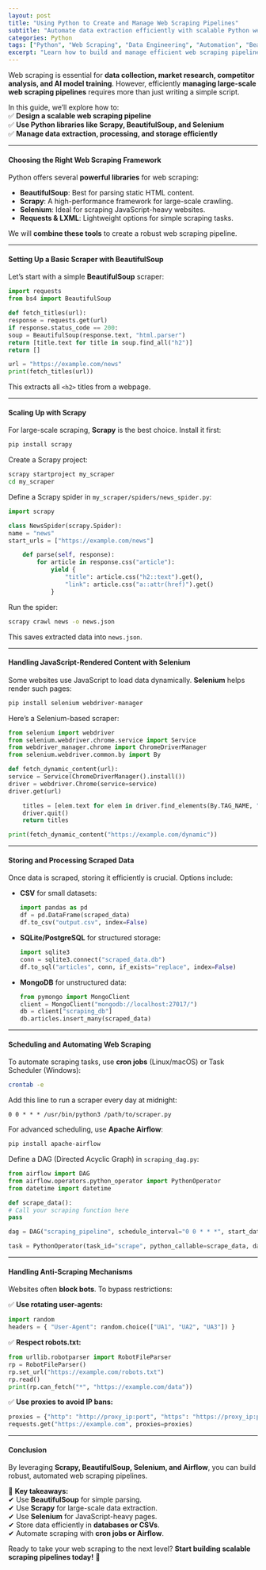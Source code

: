 ```yaml
---
layout: post
title: "Using Python to Create and Manage Web Scraping Pipelines"
subtitle: "Automate data extraction efficiently with scalable Python web scraping pipelines"
categories: Python
tags: ["Python", "Web Scraping", "Data Engineering", "Automation", "BeautifulSoup", "Scrapy"]
excerpt: "Learn how to build and manage efficient web scraping pipelines using Python, leveraging tools like Scrapy, BeautifulSoup, and Selenium."
---
```

Web scraping is essential for **data collection, market research, competitor analysis, and AI model training**. However, efficiently **managing large-scale web scraping pipelines** requires more than just writing a simple script.

In this guide, we’ll explore how to:  
✅ **Design a scalable web scraping pipeline**  
✅ **Use Python libraries like Scrapy, BeautifulSoup, and Selenium**  
✅ **Manage data extraction, processing, and storage efficiently**

---

#### Choosing the Right Web Scraping Framework

Python offers several **powerful libraries** for web scraping:

- **BeautifulSoup**: Best for parsing static HTML content.
- **Scrapy**: A high-performance framework for large-scale crawling.
- **Selenium**: Ideal for scraping JavaScript-heavy websites.
- **Requests & LXML**: Lightweight options for simple scraping tasks.

We will **combine these tools** to create a robust web scraping pipeline.

---

#### Setting Up a Basic Scraper with BeautifulSoup

Let’s start with a simple **BeautifulSoup** scraper:

```python  
import requests  
from bs4 import BeautifulSoup

def fetch_titles(url):  
response = requests.get(url)  
if response.status_code == 200:  
soup = BeautifulSoup(response.text, "html.parser")  
return [title.text for title in soup.find_all("h2")]  
return []

url = "https://example.com/news"  
print(fetch_titles(url))  
```

This extracts all `<h2>` titles from a webpage.

---

#### Scaling Up with Scrapy

For large-scale scraping, **Scrapy** is the best choice. Install it first:

```bash  
pip install scrapy  
```

Create a Scrapy project:

```bash  
scrapy startproject my_scraper  
cd my_scraper  
```

Define a Scrapy spider in `my_scraper/spiders/news_spider.py`:

```python  
import scrapy

class NewsSpider(scrapy.Spider):  
name = "news"  
start_urls = ["https://example.com/news"] 

    def parse(self, response):  
        for article in response.css("article"):  
            yield {  
                "title": article.css("h2::text").get(),  
                "link": article.css("a::attr(href)").get()  
            }  
```

Run the spider:

```bash  
scrapy crawl news -o news.json  
```

This saves extracted data into `news.json`.

---

#### Handling JavaScript-Rendered Content with Selenium

Some websites use JavaScript to load data dynamically. **Selenium** helps render such pages:

```bash  
pip install selenium webdriver-manager  
```

Here’s a Selenium-based scraper:

```python  
from selenium import webdriver  
from selenium.webdriver.chrome.service import Service  
from webdriver_manager.chrome import ChromeDriverManager  
from selenium.webdriver.common.by import By

def fetch_dynamic_content(url):  
service = Service(ChromeDriverManager().install())  
driver = webdriver.Chrome(service=service)  
driver.get(url)

    titles = [elem.text for elem in driver.find_elements(By.TAG_NAME, "h2")]  
    driver.quit()  
    return titles  

print(fetch_dynamic_content("https://example.com/dynamic"))  
```

---

#### Storing and Processing Scraped Data

Once data is scraped, storing it efficiently is crucial. Options include:

- **CSV** for small datasets:  
  ```python  
  import pandas as pd  
  df = pd.DataFrame(scraped_data)  
  df.to_csv("output.csv", index=False)  
  ```

- **SQLite/PostgreSQL** for structured storage:  
  ```python  
  import sqlite3  
  conn = sqlite3.connect("scraped_data.db")  
  df.to_sql("articles", conn, if_exists="replace", index=False)  
  ```

- **MongoDB** for unstructured data:  
  ```python  
  from pymongo import MongoClient  
  client = MongoClient("mongodb://localhost:27017/")  
  db = client["scraping_db"]  
  db.articles.insert_many(scraped_data)  
  ```

---

#### Scheduling and Automating Web Scraping

To automate scraping tasks, use **cron jobs** (Linux/macOS) or Task Scheduler (Windows):

```bash  
crontab -e  
```

Add this line to run a scraper every day at midnight:

```plaintext  
0 0 * * * /usr/bin/python3 /path/to/scraper.py  
```

For advanced scheduling, use **Apache Airflow**:

```bash  
pip install apache-airflow  
```

Define a DAG (Directed Acyclic Graph) in `scraping_dag.py`:

```python  
from airflow import DAG  
from airflow.operators.python_operator import PythonOperator  
from datetime import datetime

def scrape_data():  
# Call your scraping function here  
pass

dag = DAG("scraping_pipeline", schedule_interval="0 0 * * *", start_date=datetime(2024, 1, 1))

task = PythonOperator(task_id="scrape", python_callable=scrape_data, dag=dag)  
```

---

#### Handling Anti-Scraping Mechanisms

Websites often **block bots**. To bypass restrictions:

✅ **Use rotating user-agents:**  
```python  
import random  
headers = { "User-Agent": random.choice(["UA1", "UA2", "UA3"]) }  
```

✅ **Respect robots.txt:**  
```python  
from urllib.robotparser import RobotFileParser  
rp = RobotFileParser()  
rp.set_url("https://example.com/robots.txt")  
rp.read()  
print(rp.can_fetch("*", "https://example.com/data"))  
```

✅ **Use proxies to avoid IP bans:**  
```python  
proxies = {"http": "http://proxy_ip:port", "https": "https://proxy_ip:port"}  
requests.get("https://example.com", proxies=proxies)  
```

---

#### Conclusion

By leveraging **Scrapy, BeautifulSoup, Selenium, and Airflow**, you can build robust, automated web scraping pipelines.

🚀 **Key takeaways:**  
✔ Use **BeautifulSoup** for simple parsing.  
✔ Use **Scrapy** for large-scale data extraction.  
✔ Use **Selenium** for JavaScript-heavy pages.  
✔ Store data efficiently in **databases or CSVs**.  
✔ Automate scraping with **cron jobs or Airflow**.

Ready to take your web scraping to the next level? **Start building scalable scraping pipelines today!** 🚀  
